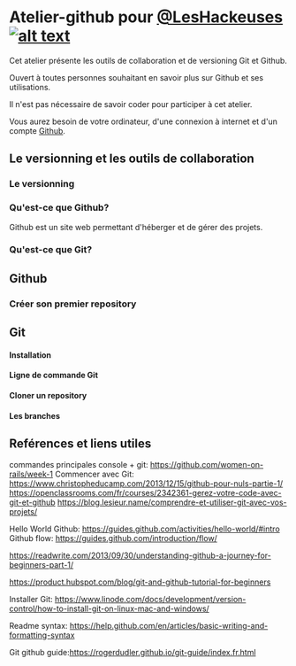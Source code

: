 # Atelier-github pour [@LesHackeuses](https://leshackeuses.fr/)  [![alt text][1.2]][1]

[1.2]: http://i.imgur.com/wWzX9uB.png (twitter icon without padding)
[1]: https://twitter.com/leshackeuses?lang=fr

Cet atelier présente les outils de collaboration et de versioning Git et Github.

Ouvert à toutes personnes souhaitant en savoir plus sur Github et ses utilisations.

Il n'est pas nécessaire de savoir coder pour participer à cet atelier.

Vous aurez besoin de votre ordinateur, d'une connexion à internet et d'un compte [Github](http://github.com).
## Le versionning et les outils de collaboration
### Le versionning

### Qu'est-ce que Github?
Github est un site web permettant d'héberger et de gérer des projets.

### Qu'est-ce que Git?

## Github
### Créer son premier repository

## Git
#### Installation

#### Ligne de commande Git

#### Cloner un repository

#### Les branches



## Reférences et liens utiles
commandes principales console + git: https://github.com/women-on-rails/week-1
Commencer avec Git: https://www.christopheducamp.com/2013/12/15/github-pour-nuls-partie-1/
https://openclassrooms.com/fr/courses/2342361-gerez-votre-code-avec-git-et-github
https://blog.lesieur.name/comprendre-et-utiliser-git-avec-vos-projets/

Hello World Github: https://guides.github.com/activities/hello-world/#intro
Github flow: https://guides.github.com/introduction/flow/

https://readwrite.com/2013/09/30/understanding-github-a-journey-for-beginners-part-1/

https://product.hubspot.com/blog/git-and-github-tutorial-for-beginners

Installer Git:
https://www.linode.com/docs/development/version-control/how-to-install-git-on-linux-mac-and-windows/


Readme syntax:
https://help.github.com/en/articles/basic-writing-and-formatting-syntax

Git github guide:https://rogerdudler.github.io/git-guide/index.fr.html
<!-- Please don't remove this: Grab your social icons from https://github.com/carlsednaoui/gitsocial -->
